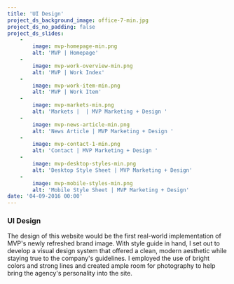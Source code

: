 ```yaml
---
title: 'UI Design'
project_ds_background_image: office-7-min.jpg
project_ds_no_padding: false
project_ds_slides:
    -
        image: mvp-homepage-min.png
        alt: 'MVP | Homepage'
    -
        image: mvp-work-overview-min.png
        alt: 'MVP | Work Index'
    -
        image: mvp-work-item-min.png
        alt: 'MVP | Work Item'
    -
        image: mvp-markets-min.png
        alt: 'Markets |  | MVP Marketing + Design '
    -
        image: mvp-news-article-min.png
        alt: 'News Article | MVP Marketing + Design '
    -
        image: mvp-contact-1-min.png
        alt: 'Contact | MVP Marketing + Design '
    -
        image: mvp-desktop-styles-min.png
        alt: 'Desktop Style Sheet | MVP Marketing + Design'
    -
        image: mvp-mobile-styles-min.png
        alt: 'Mobile Style Sheet | MVP Marketing + Design'
date: '04-09-2016 00:00'
---
```


### UI Design
The design of this website would be the first real-world implementation of MVP's newly refreshed brand image. With style guide in hand, I set out to develop a visual design system that offered a clean, modern aesthetic while staying true to the company's guidelines. I employed the use of bright colors and strong lines and created ample room for photography to help bring the agency's personality into the site.